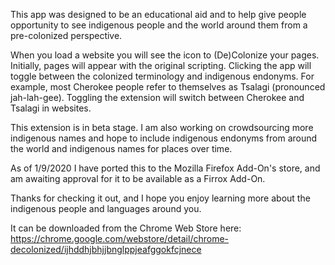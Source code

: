 This app was designed to be an educational aid and to help give people opportunity to see indigenous people and the world around them from a pre-colonized perspective. 

When you load a website you will see the icon to (De)Colonize your pages. Initially, pages will appear with the original scripting. Clicking the app will toggle between the colonized terminology and indigenous endonyms. For example, most Cherokee people refer to themselves as Tsalagi (pronounced jah-lah-gee). Toggling the extension will switch between Cherokee and Tsalagi in websites. 

This extension is in beta stage. I am also working on crowdsourcing more indigenous names and hope to include indigenous endonyms from around the world and indigenous names for places over time. 

As of 1/9/2020 I have ported this to the Mozilla Firefox Add-On's store, and am awaiting approval for it to be available as a Firrox Add-On.

Thanks for checking it out, and I hope you enjoy learning more about the indigenous people and languages around you.

It can be downloaded from the Chrome Web Store here: https://chrome.google.com/webstore/detail/chrome-decolonized/ijhddhjbhjjbnglppjeafggokfcjnece
